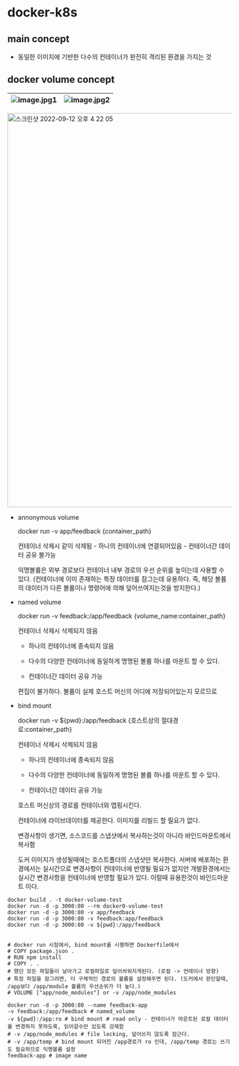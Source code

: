 # docker-k8s

## main concept
- 동일한 이미지에 기반한 다수의 컨테이너가 완전히 격리된 환경을 가지는 것

## docker volume concept
  ![image.jpg1](https://user-images.githubusercontent.com/73451727/188522927-03baca1a-93d3-45d4-a6b0-c3fd7dc10083.png) |![image.jpg2](https://user-images.githubusercontent.com/73451727/189511780-b505af93-d771-42c9-a7fb-3687d984ff83.png)
--- | --- | 
<img width="883" alt="스크린샷 2022-09-12 오후 4 22 05" src="https://user-images.githubusercontent.com/73451727/189595913-e731bd2f-55ef-4141-a121-431a090df19e.png">



- annonymous volume
  
  docker run -v app/feedback {container_path}
  
  컨테이너 삭제시 같이 삭제됨 - 하나의 컨테이너에 연결되어있음 - 컨테이너간 데이터 공유 불가능
  
  익명볼륨은 외부 경로보다 컨테이너 내부 경로의 우선 순위를 높이는데 사용할 수 있다.
  (컨테이너에 이미 존재하는 특정 데이터를 잠그는데 유용하다. 즉, 해당 볼륨의 데이터가 다른 볼륨이나 명령어에 의해 덮어쓰여지는것을 방지한다.)
 
- named volume
  
  docker run -v feedback:/app/feedback {volume_name:container_path}
  
  컨테이너 삭제시 삭제되지 않음
  
    - 하나의 컨테이너에 종속되지 않음 

    - 다수의 다양한 컨테이너에 동일하게 명명된 볼륨 하나를 마운트 할 수 있다.

    - 컨테이너간 데이터 공유 가능 
  
  편집이 불가하다. 볼륨이 실제 호스트 머신의 어디에 저장되어있는지 모르므로
  
- bind mount
  
  docker run -v ${pwd}:/app/feedback {호스트상의 절대경로:container_path}
  
  컨테이너 삭제시 삭제되지 않음
  
    - 하나의 컨테이너에 종속되지 않음 

    - 다수의 다양한 컨테이너에 동일하게 명명된 볼륨 하나를 마운트 할 수 있다.

    - 컨테이너간 데이터 공유 가능 
  
  호스트 머신상의 경로를 컨테이너와 맵핑시킨다.
  
  컨테이너에 라이브데이터를 제공한다. 이미지를 리빌드 할 필요가 없다.
  
  변경사항이 생기면, 소스코드를 스냅샷에서 복사하는것이 아니라 바인드마운트에서 복사함
  
  도커 이미지가 생성될때에는 호스트폴더의 스냅샷만 복사한다. 서버에 배포하는 환경에서는 실시간으로 변경사항이 컨테이너에 반영될 필요가 없지만 개발환경에서는 실시간 변경사항을 컨테이너에 반영할 필요가 있다. 이럴때 유용한것이 바인드마운트 이다.

```
docker build . -t docker-volume-test
docker run -d -p 3000:80 --rm docker0-volume-test
docker run -d -p 3000:80 -v app/feedback
docker run -d -p 3000:80 -v feedback:app/feedback
docker run -d -p 3000:80 -v ${pwd}:/app/feedback


# docker run 시점에서, bind mount를 시행하면 Dockerfile에서 
# COPY package.json .
# RUN npm install
# COPY . . 
# 했던 모든 파일들이 날아가고 로컬파일로 덮어씌워지게된다. (로컬 -> 컨테이너 방향)
# 특정 파일을 잠그려면, 더 구체적인 경로의 볼륨을 설정해주면 된다. (도커에서 판단할때, /app보다 /app/module 볼륨의 우선순위가 더 높다.)
# VOLUME ["app/node_modules"] or -v /app/node_modules

docker run -d -p 3000:80 --name feedback-app 
-v feedback:/app/feedback # named_volume
-v ${pwd}:/app:ro # bind mount # read only - 컨테이너가 마운트된 로컬 데이터를 변경하지 못하도록, 읽어갈수만 있도록 강제함
# -v /app/node_modules # file locking, 덮어쓰지 않도록 잠근다.
# -v /app/temp # bind mount 되어진 /app경로가 ro 인대, /app/temp 경로는 쓰기도 필요하므로 익명볼륨 설정
feedback-app # image name

```




